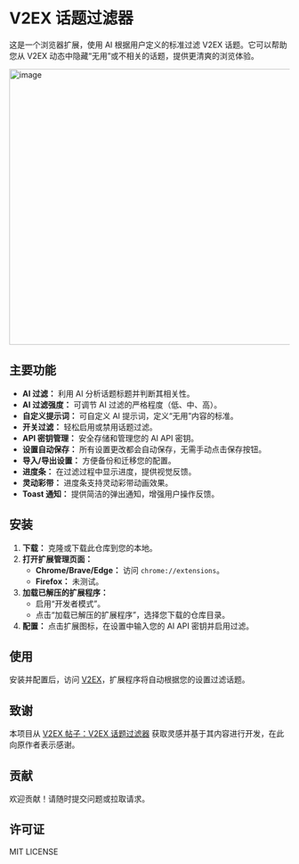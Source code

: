 # V2EX 话题过滤器

这是一个浏览器扩展，使用 AI 根据用户定义的标准过滤 V2EX 话题。它可以帮助您从 V2EX 动态中隐藏“无用”或不相关的话题，提供更清爽的浏览体验。

<img width="1603" height="495" alt="image" src="https://github.com/user-attachments/assets/26a19e93-3538-4778-a4e5-879a6df21ded" />


## 主要功能

*   **AI 过滤：** 利用 AI 分析话题标题并判断其相关性。
*   **AI 过滤强度：** 可调节 AI 过滤的严格程度（低、中、高）。
*   **自定义提示词：** 可自定义 AI 提示词，定义“无用”内容的标准。
*   **开关过滤：** 轻松启用或禁用话题过滤。
*   **API 密钥管理：** 安全存储和管理您的 AI API 密钥。
*   **设置自动保存：** 所有设置更改都会自动保存，无需手动点击保存按钮。
*   **导入/导出设置：** 方便备份和迁移您的配置。
*   **进度条：** 在过滤过程中显示进度，提供视觉反馈。
*   **灵动彩带：** 进度条支持灵动彩带动画效果。
*   **Toast 通知：** 提供简洁的弹出通知，增强用户操作反馈。

## 安装

1.  **下载：** 克隆或下载此仓库到您的本地。
2.  **打开扩展管理页面：**
    *   **Chrome/Brave/Edge：** 访问 `chrome://extensions`。
    *   **Firefox：** 未测试。
3.  **加载已解压的扩展程序：**
    *   启用“开发者模式”。
    *   点击“加载已解压的扩展程序”，选择您下载的仓库目录。
4.  **配置：** 点击扩展图标，在设置中输入您的 AI API 密钥并启用过滤。

## 使用

安装并配置后，访问 [V2EX](https://www.v2ex.com/)，扩展程序将自动根据您的设置过滤话题。

## 致谢

本项目从 [V2EX 帖子：V2EX 话题过滤器](https://v2ex.com/t/1143652) 获取灵感并基于其内容进行开发，在此向原作者表示感谢。

## 贡献

欢迎贡献！请随时提交问题或拉取请求。

## 许可证

MIT LICENSE
